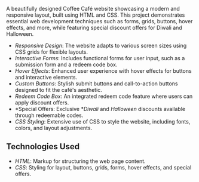 A beautifully designed Coffee Café website showcasing a modern and responsive layout, built using HTML and CSS. This project demonstrates essential web development techniques such as forms, grids, buttons, hover effects, and more, while featuring special discount offers for Diwali and Halloween.

- *Responsive Design*: The website adapts to various screen sizes using CSS grids for flexible layouts.
- *Interactive Forms*: Includes functional forms for user input, such as a submission form and a redeem code box.
- *Hover Effects*: Enhanced user experience with hover effects for buttons and interactive elements.
- *Custom Buttons*: Stylish submit buttons and call-to-action buttons designed to fit the café's aesthetic.
- *Redeem Code Box*: An integrated redeem code feature where users can apply discount offers.
- *Special Offers: Exclusive **Diwali* and *Halloween* discounts available through redeemable codes.
- *CSS Styling*: Extensive use of CSS to style the website, including fonts, colors, and layout adjustments.

## Technologies Used
- *HTML*: Markup for structuring the web page content.
- *CSS*: Styling for layout, buttons, grids, forms, hover effects, and special offers. 
